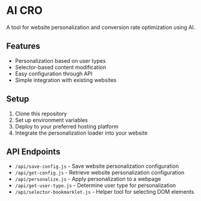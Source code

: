 # AI CRO

A tool for website personalization and conversion rate optimization using AI.

## Features

- Personalization based on user types
- Selector-based content modification
- Easy configuration through API
- Simple integration with existing websites

## Setup

1. Clone this repository
2. Set up environment variables
3. Deploy to your preferred hosting platform
4. Integrate the personalization loader into your website

## API Endpoints

- `/api/save-config.js` - Save website personalization configuration
- `/api/get-config.js` - Retrieve website personalization configuration
- `/api/personalize.js` - Apply personalization to a webpage
- `/api/get-user-type.js` - Determine user type for personalization
- `/api/selector-bookmarklet.js` - Helper tool for selecting DOM elements 